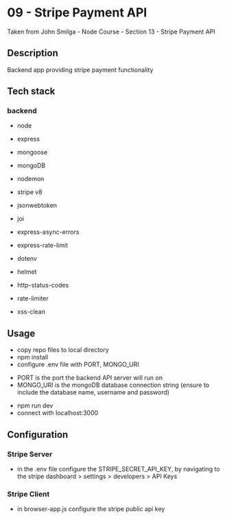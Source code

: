 # 09 - Stripe Payment API

Taken from John Smilga - Node Course - Section 13 - Stripe Payment API

## Description

Backend app providing stripe payment functionality

## Tech stack

### backend

- node
- express
- mongoose
- mongoDB
- nodemon
- stripe v8
- jsonwebtoken
- joi

- express-async-errors
- express-rate-limit
- dotenv
- helmet
- http-status-codes
- rate-limiter
- xss-clean

## Usage

- copy repo files to local directory
- npm install
- configure .env file with PORT, MONGO_URI

* PORT is the port the backend API server will run on
* MONGO_URI is the mongoDB database connection string (ensure to include the database name, username and password)

- npm run dev
- connect with localhost:3000

## Configuration

### Stripe Server

- in the .env file configure the STRIPE_SECRET_API_KEY, by navigating to the stripe dashboard > settings > developers > API Keys

### Stripe Client

- in browser-app.js configure the stripe public api key

